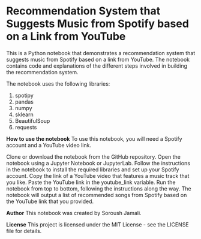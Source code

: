# Recommendation System that Suggests Music from Spotify based on a Link from YouTube

This is a Python notebook that demonstrates a recommendation system that suggests music from Spotify based on a link from YouTube. The notebook contains code and explanations of the different steps involved in building the recommendation system.

The notebook uses the following libraries:

1. spotipy
2. pandas
3. numpy
4. sklearn
5. BeautifulSoup
6. requests

**How to use the notebook**
To use this notebook, you will need a Spotify account and a YouTube video link.

Clone or download the notebook from the GitHub repository.
Open the notebook using a Jupyter Notebook or JupyterLab.
Follow the instructions in the notebook to install the required libraries and set up your Spotify account.
Copy the link of a YouTube video that features a music track that you like.
Paste the YouTube link in the youtube_link variable.
Run the notebook from top to bottom, following the instructions along the way.
The notebook will output a list of recommended songs from Spotify based on the YouTube link that you provided.

**Author**
This notebook was created by Soroush Jamali.

**License**
This project is licensed under the MIT License - see the LICENSE file for details.
